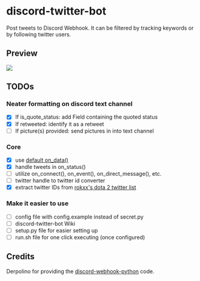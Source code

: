 # discord-twitter-bot
Post tweets to Discord Webhook. It can be filtered by tracking keywords or by following twitter users.

## Preview
![](http://i.imgur.com/gy4dz9L.png)

## TODOs
### Neater formatting on discord text channel
- [x] If is_quote_status: add Field containing the quoted status
- [x] If retweeted: identify it as a retweet
- [ ] If picture(s) provided: send pictures in into text channel
### Core
- [x] use [default on_data()](https://github.com/tweepy/tweepy/blob/master/tweepy/streaming.py#L45)
- [x] handle tweets in on_status()
- [ ] utilize on_connect(), on_event(), on_direct_message(), etc.
- [ ] twitter handle to twitter id converter
- [x] extract twitter IDs from [rokxx's dota 2 twitter list](https://twitter.com/rokxx/lists/dota-2/members)
### Make it easier to use
- [ ] config file with config.example instead of secret.py
- [ ] discord-twitter-bot Wiki
- [ ] setup.py file for easier setting up
- [ ] run.sh file for one click executing (once configured)

## Credits
Derpolino for providing the [discord-webhook-python](https://github.com/Derpolino/discord-webhooks-python) code.
